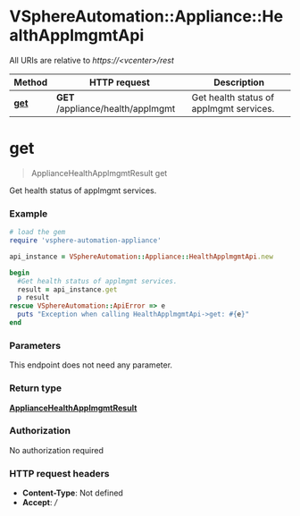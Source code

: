 # VSphereAutomation::Appliance::HealthApplmgmtApi

All URIs are relative to *https://&lt;vcenter&gt;/rest*

Method | HTTP request | Description
------------- | ------------- | -------------
[**get**](HealthApplmgmtApi.md#get) | **GET** /appliance/health/applmgmt | Get health status of applmgmt services.


# **get**
> ApplianceHealthApplmgmtResult get

Get health status of applmgmt services.

### Example
```ruby
# load the gem
require 'vsphere-automation-appliance'

api_instance = VSphereAutomation::Appliance::HealthApplmgmtApi.new

begin
  #Get health status of applmgmt services.
  result = api_instance.get
  p result
rescue VSphereAutomation::ApiError => e
  puts "Exception when calling HealthApplmgmtApi->get: #{e}"
end
```

### Parameters
This endpoint does not need any parameter.

### Return type

[**ApplianceHealthApplmgmtResult**](ApplianceHealthApplmgmtResult.md)

### Authorization

No authorization required

### HTTP request headers

 - **Content-Type**: Not defined
 - **Accept**: */*



